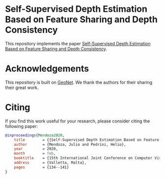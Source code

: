 # Self-Supervised Depth Estimation Based on Feature Sharing and Depth Consistency

This repository implements the paper [Self-Supervised Depth Estimation Based on Feature Sharing and Depth Consistency](https://www.scitepress.org/Papers/2020/89759/89759.pdf).

# Acknowledgements

This repository is built on [GeoNet](https://github.com/yzcjtr/GeoNet). We thank the authors for their sharing their great work. 

# Citing 

If you find this work useful for your research, please consider citing the following paper:

```Bibtex
@inproceedings{Mendoza2020,
	title        = {{Self-Supervised Depth Estimation Based on Feature Sharing and Consistency Constraints}},
	author       = {Mendoza, Julio and Pedrini, Helio},
	year         = 2020,
	month        = feb,
	booktitle    = {15th International Joint Conference on Computer Vision, Imaging and Computer Graphics Theory and Applications},
	address      = {Valletta, Malta},
	pages        = {134--141}
}
```

